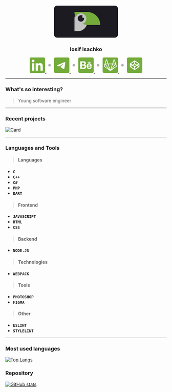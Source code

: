 <p align="center">
	<a href="https://github.com/luamoris">
		<img width="200" src="https://raw.githubusercontent.com/luamoris/luamoris/c22469486930599100e874425f560a1587611d35/assets/logo.svg" alt="Logo."/>
	</a>
</p>
<h3 align="center">Iosif Isachko</h3>
<p align="center">
	<a href="https://www.linkedin.com/in/iosif-isachko-2631061a7/">
		<img src="https://raw.githubusercontent.com/luamoris/luamoris/c22469486930599100e874425f560a1587611d35/assets/linkedin.svg" alt="Linkedin"/>
	</a>
	<img src="https://raw.githubusercontent.com/luamoris/luamoris/7ede4d5155803f6ce6971939f0c15c585a5c0a5a/assets/dot.svg" alt="Dot."/>
	<a href="https://t.me/I0S1F">
		<img src="https://raw.githubusercontent.com/luamoris/luamoris/c22469486930599100e874425f560a1587611d35/assets/telegram.svg" alt="Telegram"/>
	</a>
	<img src="https://raw.githubusercontent.com/luamoris/luamoris/7ede4d5155803f6ce6971939f0c15c585a5c0a5a/assets/dot.svg" alt="Dot."/>
	<a href="https://www.behance.net/yaiosifua2980">
		<img src="https://raw.githubusercontent.com/luamoris/luamoris/c22469486930599100e874425f560a1587611d35/assets/behance.svg" alt="Behance"/>
	</a>
	<img src="https://raw.githubusercontent.com/luamoris/luamoris/7ede4d5155803f6ce6971939f0c15c585a5c0a5a/assets/dot.svg" alt="Dot."/>
	<a href="https://gitlab.com/luamoris">
		<img src="https://raw.githubusercontent.com/luamoris/luamoris/c22469486930599100e874425f560a1587611d35/assets/gitlab.svg" alt="Behance"/>
	</a>
	<img src="https://raw.githubusercontent.com/luamoris/luamoris/7ede4d5155803f6ce6971939f0c15c585a5c0a5a/assets/dot.svg" alt="Dot."/>
	<a href="https://codepen.io/luamoris/pens/public">
		<img src="./assets/codepen.svg" alt="Codepen"/>
	</a>
</p>

---

### What's so interesting?
> Young software engineer

---

### Recent projects

[![Card][rep-template]][template]

---

### Languages and Tools

> #### Languages
+ __`C`__
+ __`C++`__
+ __`C#`__
+ __`PHP`__
+ __`DART`__

> #### Frontend
* __`JAVASCRIPT`__
* __`HTML`__
* __`CSS`__

> #### Backend
+ __`NODE.JS`__

> #### Technologies
* __`WEBPACK`__

> #### Tools
+ __`PHOTOSHOP`__
+ __`FIGMA`__

> #### Other
* __`ESLINT`__
* __`STYLELINT`__

---

### Most used languages
[![Top Langs][lan]][stats]

### Repository
[![GitHub stats][rep]][stats]



[stats]: https://github.com/luamoris

[rep-template]: https://github-readme-stats.vercel.app/api/pin/?username=luamoris&repo=template&text_color=707070&title_color=73AC3B&hide_border=true&bg_color=F1F1F1&icon_color=609B24
[template]: https://github.com/luamoris/template


[lan]: https://github-readme-stats.vercel.app/api/top-langs/?username=luamoris&hide_border=true&title_color=6AB024&langs_count=5&hide_title=true&layout=compact

[rep]: https://github-readme-stats.vercel.app/api?username=luamoris&show_icons=true&hide_rank=true&include_all_commits=true&hide_title=true&icon_color=609B24&hide_border=true&cache_seconds=87654


<!--

![Dart][dart]
![Javascript][js]

[dart]: https://img.shields.io/badge/-dart-434343?style=for-the-badge&logo=dart&logoColor=097cdb
[js]: https://img.shields.io/badge/-javascript-434343?style=for-the-badge&logo=javascript&logoColor=e9d54d

 -->

